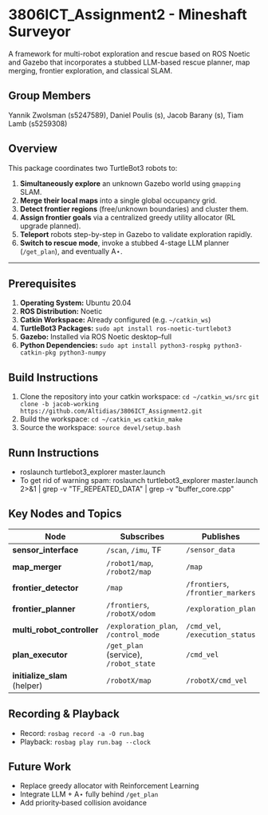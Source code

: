 # 3806ICT_Assignment2 - Mineshaft Surveyor
A framework for multi-robot exploration and rescue based on ROS Noetic and Gazebo that incorporates a stubbed LLM-based rescue planner, map merging, frontier exploration, and classical SLAM.

## Group Members
Yannik Zwolsman (s5247589), Daniel Poulis (s), Jacob Barany (s), Tiam Lamb (s5259308)

## Overview

This package coordinates two TurtleBot3 robots to:

1. **Simultaneously explore** an unknown Gazebo world using `gmapping` SLAM.
2. **Merge their local maps** into a single global occupancy grid.
3. **Detect frontier regions** (free/unknown boundaries) and cluster them.
4. **Assign frontier goals** via a centralized greedy utility allocator (RL upgrade planned).
5. **Teleport** robots step-by-step in Gazebo to validate exploration rapidly.
6. **Switch to rescue mode**, invoke a stubbed 4-stage LLM planner (`/get_plan`), and eventually A⋆.

---

## Prerequisites

1. **Operating System:** Ubuntu 20.04  
2. **ROS Distribution:** Noetic  
3. **Catkin Workspace:** Already configured (e.g. `~/catkin_ws`)  
4. **TurtleBot3 Packages:** `sudo apt install ros-noetic-turtlebot3`
5. **Gazebo:** Installed via ROS Noetic desktop–full
6. **Python Dependencies:** `sudo apt install python3-rospkg python3-catkin-pkg python3-numpy`

## Build Instructions
1. Clone the repository into your catkin workspace:
   `cd ~/catkin_ws/src`
   `git clone -b jacob-working https://github.com/Altidias/3806ICT_Assignment2.git`
2. Build the workspace:
   `cd ~/catkin_ws`
   `catkin_make`
3. Source the workspace:
   `source devel/setup.bash`

## Runn Instructions
- roslaunch turtlebot3_explorer master.launch
- To get rid of warning spam: roslaunch turtlebot3_explorer master.launch 2>&1 | grep -v "TF_REPEATED_DATA" | grep -v "buffer_core.cpp"

## Key Nodes and Topics
| Node                          | Subscribes                            | Publishes                         |
| ----------------------------- | ------------------------------------- | --------------------------------- |
| **sensor\_interface**         | `/scan`, `/imu`, TF                   | `/sensor_data`                    |
| **map\_merger**               | `/robot1/map`, `/robot2/map`          | `/map`                            |
| **frontier\_detector**        | `/map`                                | `/frontiers`, `/frontier_markers` |
| **frontier\_planner**         | `/frontiers`, `/robotX/odom`          | `/exploration_plan`               |
| **multi\_robot\_controller**  | `/exploration_plan`, `/control_mode`  | `/cmd_vel`, `/execution_status`   |
| **plan\_executor**            | `/get_plan` (service), `/robot_state` | `/cmd_vel`                        |
| **initialize\_slam** (helper) | `/robotX/map`                         | `/robotX/cmd_vel`                 |

## Recording & Playback
- Record: `rosbag record -a -O run.bag`
- Playback: `rosbag play run.bag --clock`

## Future Work
- Replace greedy allocator with Reinforcement Learning
- Integrate LLM + A⋆ fully behind `/get_plan`
- Add priority‐based collision avoidance
